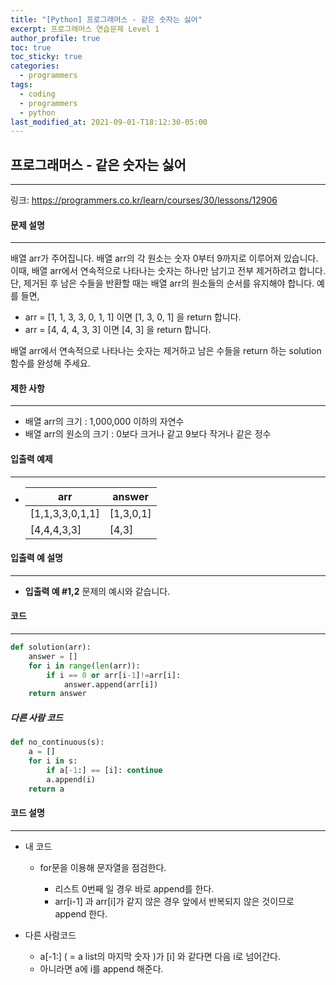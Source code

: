 ```yaml
---
title: "[Python] 프로그래머스 - 같은 숫자는 싫어"
excerpt: 프로그래머스 연습문제 Level 1
author_profile: true
toc: true
toc_sticky: true
categories: 
  - programmers
tags:
  - coding
  - programmers
  - python
last_modified_at: 2021-09-01-T18:12:30-05:00
---
```




## 프로그래머스 - 같은 숫자는 싫어

***

링크: <https://programmers.co.kr/learn/courses/30/lessons/12906>



#### 문제 설명

***

배열 arr가 주어집니다. 배열 arr의 각 원소는 숫자 0부터 9까지로 이루어져 있습니다. 이때, 배열 arr에서 연속적으로 나타나는 숫자는 하나만 남기고 전부 제거하려고 합니다. 단, 제거된 후 남은 수들을 반환할 때는 배열 arr의 원소들의 순서를 유지해야 합니다. 예를 들면,

- arr = [1, 1, 3, 3, 0, 1, 1] 이면 [1, 3, 0, 1] 을 return 합니다.
- arr = [4, 4, 4, 3, 3] 이면 [4, 3] 을 return 합니다.

배열 arr에서 연속적으로 나타나는 숫자는 제거하고 남은 수들을 return 하는 solution 함수를 완성해 주세요.



#### 제한 사항

***

- 배열 arr의 크기 : 1,000,000 이하의 자연수
- 배열 arr의 원소의 크기 : 0보다 크거나 같고 9보다 작거나 같은 정수



#### 입출력 예제

***

- | arr             | answer    |
  | --------------- | --------- |
  | [1,1,3,3,0,1,1] | [1,3,0,1] |
  | [4,4,4,3,3]     | [4,3]     |



#### 입출력 예 설명

****

- **입출력 예 #1,2**
  문제의 예시와 같습니다.



#### 코드

***

```python
def solution(arr):
    answer = []
    for i in range(len(arr)):
        if i == 0 or arr[i-1]!=arr[i]:
            answer.append(arr[i])
    return answer
```



##### 다른 사람 코드

```python
def no_continuous(s):
    a = []
    for i in s:
        if a[-1:] == [i]: continue
        a.append(i)
    return a
```



#### 코드 설명

***

- 내 코드

  - for문을 이용해 문자열을 점검한다.

    - 리스트 0번째 일 경우 바로 append를 한다.
    - arr[i-1] 과 arr[i]가 같지 않은 경우 앞에서 반복되지 않은 것이므로 append 한다.

    

- 다른 사람코드

  - a[-1:] ( = a list의 마지막 숫자 )가 [i] 와 같다면 다음 i로 넘어간다.
  - 아니라면 a에 i를 append 해준다.